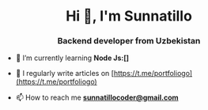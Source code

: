 <h1 align="center">Hi 👋, I'm Sunnatillo</h1>
<h3 align="center">Backend developer from Uzbekistan</h3>

- 🌱 I’m currently learning **Node Js:[]**

- 📝 I regularly write articles on [https://t.me/portfoliogo](https://t.me/portfoliogo)

- 📫 How to reach me **sunnatillocoder@gmail.com**
